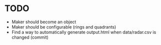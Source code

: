 # TODO

- Maker should become an object
- Maker should be configurable (rings and quadrants)
- Find a way to automatically generate output.html when data/radar.csv is changed (commit)